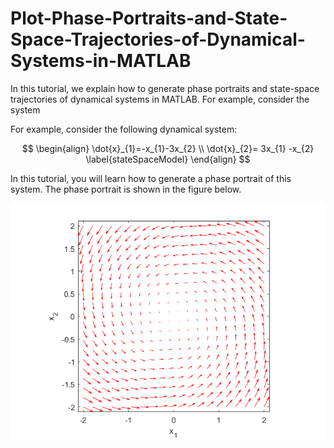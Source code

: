 # Plot-Phase-Portraits-and-State-Space-Trajectories-of-Dynamical-Systems-in-MATLAB

In this tutorial, we explain how to generate phase portraits and state-space trajectories of dynamical systems in MATLAB. For example, consider the system 

For example, consider the following dynamical system: 

$$
\begin{align}
\dot{x}_{1}=-x_{1}-3x_{2} \\
\dot{x}_{2}= 3x_{1} -x_{2}
\label{stateSpaceModel}
\end{align}
$$

In this tutorial, you will learn how to generate a phase portrait of this system. The phase portrait is shown in the figure below.


![My Image](phase1.png)
